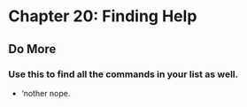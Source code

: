 
# Chapter 20: Finding Help

## Do More

### Use this to find all the commands in your list as well.

 - ‘nother nope.
